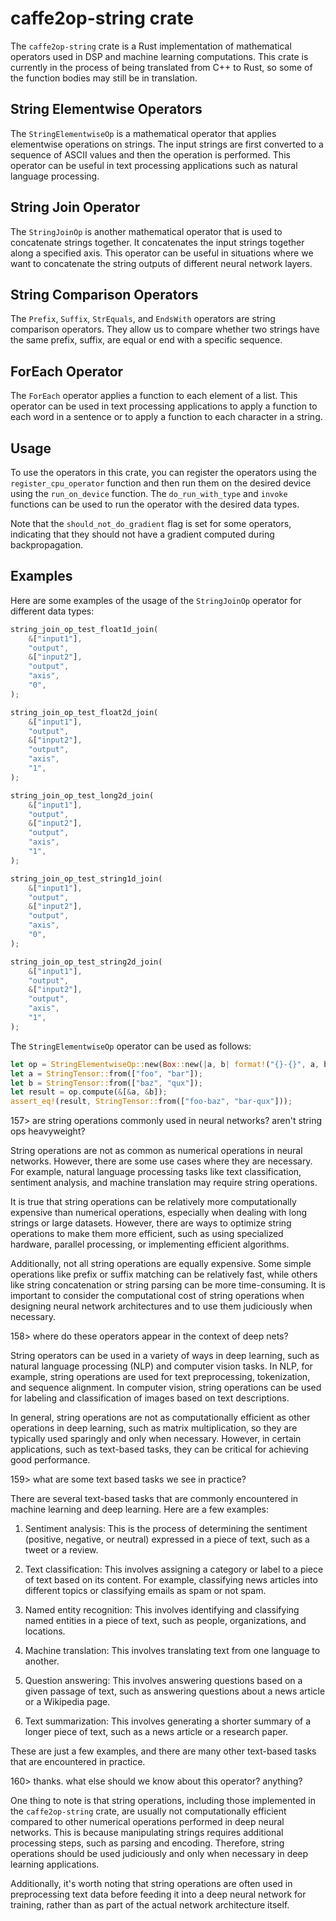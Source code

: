 # caffe2op-string crate

The `caffe2op-string` crate is a Rust
implementation of mathematical operators used in
DSP and machine learning computations. This crate
is currently in the process of being translated
from C++ to Rust, so some of the function bodies
may still be in translation.

## String Elementwise Operators

The `StringElementwiseOp` is a mathematical
operator that applies elementwise operations on
strings. The input strings are first converted to
a sequence of ASCII values and then the operation
is performed. This operator can be useful in text
processing applications such as natural language
processing.

## String Join Operator

The `StringJoinOp` is another mathematical
operator that is used to concatenate strings
together. It concatenates the input strings
together along a specified axis. This operator can
be useful in situations where we want to
concatenate the string outputs of different neural
network layers.

## String Comparison Operators

The `Prefix`, `Suffix`, `StrEquals`, and
`EndsWith` operators are string comparison
operators. They allow us to compare whether two
strings have the same prefix, suffix, are equal or
end with a specific sequence.

## ForEach Operator

The `ForEach` operator applies a function to each
element of a list. This operator can be used in
text processing applications to apply a function
to each word in a sentence or to apply a function
to each character in a string.

## Usage

To use the operators in this crate, you can
register the operators using the
`register_cpu_operator` function and then run them
on the desired device using the `run_on_device`
function. The `do_run_with_type` and `invoke`
functions can be used to run the operator with the
desired data types.

Note that the `should_not_do_gradient` flag is set
for some operators, indicating that they should
not have a gradient computed during
backpropagation.

## Examples

Here are some examples of the usage of the
`StringJoinOp` operator for different data types:

```rust
string_join_op_test_float1d_join(
    &["input1"],
    "output",
    &["input2"],
    "output",
    "axis",
    "0",
);

string_join_op_test_float2d_join(
    &["input1"],
    "output",
    &["input2"],
    "output",
    "axis",
    "1",
);

string_join_op_test_long2d_join(
    &["input1"],
    "output",
    &["input2"],
    "output",
    "axis",
    "1",
);

string_join_op_test_string1d_join(
    &["input1"],
    "output",
    &["input2"],
    "output",
    "axis",
    "0",
);

string_join_op_test_string2d_join(
    &["input1"],
    "output",
    &["input2"],
    "output",
    "axis",
    "1",
);
```

The `StringElementwiseOp` operator can be used as
follows:

```rust
let op = StringElementwiseOp::new(Box::new(|a, b| format!("{}-{}", a, b)));
let a = StringTensor::from(["foo", "bar"]);
let b = StringTensor::from(["baz", "qux"]);
let result = op.compute(&[&a, &b]);
assert_eq!(result, StringTensor::from(["foo-baz", "bar-qux"]));
```

157> are string operations commonly used in neural
networks? aren't string ops heavyweight?

String operations are not as common as numerical
operations in neural networks. However, there are
some use cases where they are necessary. For
example, natural language processing tasks like
text classification, sentiment analysis, and
machine translation may require string operations.

It is true that string operations can be
relatively more computationally expensive than
numerical operations, especially when dealing with
long strings or large datasets. However, there are
ways to optimize string operations to make them
more efficient, such as using specialized
hardware, parallel processing, or implementing
efficient algorithms.

Additionally, not all string operations are
equally expensive. Some simple operations like
prefix or suffix matching can be relatively fast,
while others like string concatenation or string
parsing can be more time-consuming. It is
important to consider the computational cost of
string operations when designing neural network
architectures and to use them judiciously when
necessary.

158> where do these operators appear in the
context of deep nets?

String operators can be used in a variety of ways
in deep learning, such as natural language
processing (NLP) and computer vision tasks. In
NLP, for example, string operations are used for
text preprocessing, tokenization, and sequence
alignment. In computer vision, string operations
can be used for labeling and classification of
images based on text descriptions.

In general, string operations are not as
computationally efficient as other operations in
deep learning, such as matrix multiplication, so
they are typically used sparingly and only when
necessary. However, in certain applications, such
as text-based tasks, they can be critical for
achieving good performance.

159> what are some text based tasks we see in
practice?

There are several text-based tasks that are
commonly encountered in machine learning and deep
learning. Here are a few examples:

1. Sentiment analysis: This is the process of
   determining the sentiment (positive, negative,
   or neutral) expressed in a piece of text, such
   as a tweet or a review.

2. Text classification: This involves assigning
   a category or label to a piece of text based on
   its content. For example, classifying news
   articles into different topics or classifying
   emails as spam or not spam.

3. Named entity recognition: This involves
   identifying and classifying named entities in
   a piece of text, such as people, organizations,
   and locations.

4. Machine translation: This involves translating
   text from one language to another.

5. Question answering: This involves answering
   questions based on a given passage of text,
   such as answering questions about a news
   article or a Wikipedia page.

6. Text summarization: This involves generating
   a shorter summary of a longer piece of text,
   such as a news article or a research paper.

These are just a few examples, and there are many
other text-based tasks that are encountered in
practice.

160> thanks. what else should we know about this
operator? anything?

One thing to note is that string operations,
including those implemented in the
`caffe2op-string` crate, are usually not
computationally efficient compared to other
numerical operations performed in deep neural
networks. This is because manipulating strings
requires additional processing steps, such as
parsing and encoding. Therefore, string operations
should be used judiciously and only when necessary
in deep learning applications. 

Additionally, it's worth noting that string
operations are often used in preprocessing text
data before feeding it into a deep neural network
for training, rather than as part of the actual
network architecture itself.
